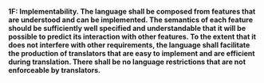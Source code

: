 **1F: Implementability.  The language shall be composed from features that are understood and can be implemented. The semantics of each feature should be sufficiently well specified and understandable that it will be possible to predict its interaction with other features. To the extent that it does not interfere with other requirements, the language shall facilitate the production of translators that are easy to implement and are efficient during translation. There shall be no language restrictions that are not enforceable by translators.**
